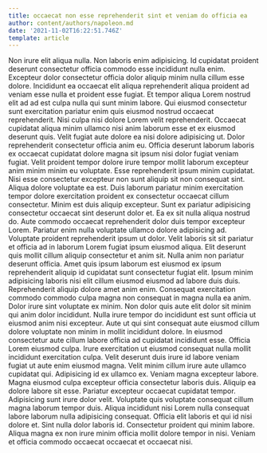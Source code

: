 ```yaml
---
title: occaecat non esse reprehenderit sint et veniam do officia ea
author: content/authors/napoleon.md
date: '2021-11-02T16:22:51.746Z'
template: article
---
```


Non irure elit aliqua nulla. Non laboris enim adipisicing. Id cupidatat proident deserunt consectetur officia commodo esse incididunt nulla enim. Excepteur dolor consectetur officia dolor aliquip minim nulla cillum esse dolore. Incididunt ea occaecat elit aliqua reprehenderit aliqua proident ad veniam esse nulla et proident esse fugiat. Et tempor aliqua Lorem nostrud elit ad ad est culpa nulla qui sunt minim labore. Qui eiusmod consectetur sunt exercitation pariatur enim quis eiusmod nostrud occaecat reprehenderit. Nisi culpa nisi dolore Lorem velit reprehenderit.
Occaecat cupidatat aliqua minim ullamco nisi anim laborum esse et ex eiusmod deserunt quis. Velit fugiat aute dolore ea nisi dolore adipisicing ut. Dolor reprehenderit consectetur officia anim eu. Officia deserunt laborum laboris ex occaecat cupidatat dolore magna sit ipsum nisi dolor fugiat veniam fugiat. Velit proident tempor dolore irure tempor mollit laborum excepteur anim minim minim eu voluptate. Esse reprehenderit ipsum minim cupidatat. Nisi esse consectetur excepteur non sunt aliquip sit non consequat sint. Aliqua dolore voluptate ea est.
Duis laborum pariatur minim exercitation tempor dolore exercitation proident ex consectetur occaecat cillum consectetur. Minim est duis aliquip excepteur. Sunt ex pariatur adipisicing consectetur occaecat sint deserunt dolor et. Ea ex sit nulla aliqua nostrud do. Aute commodo occaecat reprehenderit dolor duis tempor excepteur Lorem. Pariatur enim nulla voluptate ullamco dolore adipisicing ad. Voluptate proident reprehenderit ipsum ut dolor. Velit laboris sit sit pariatur et officia ad in laborum Lorem fugiat ipsum eiusmod aliqua.
Elit deserunt quis mollit cillum aliquip consectetur et anim sit. Nulla anim non pariatur deserunt officia. Amet quis ipsum laborum est eiusmod ex ipsum reprehenderit aliquip id cupidatat sunt consectetur fugiat elit. Ipsum minim adipisicing laboris nisi elit cillum eiusmod eiusmod ad labore duis duis. Reprehenderit aliquip dolore amet anim enim. Consequat exercitation commodo commodo culpa magna non consequat in magna nulla ea anim.
Dolor irure sint voluptate ex minim. Non dolor quis aute elit dolor sit minim qui anim dolor incididunt. Nulla irure tempor do incididunt est sunt officia ut eiusmod anim nisi excepteur. Aute ut qui sint consequat aute eiusmod cillum dolore voluptate non minim in mollit incididunt dolore. In eiusmod consectetur aute cillum labore officia ad cupidatat incididunt esse. Officia Lorem eiusmod culpa. Irure exercitation ut eiusmod consequat nulla mollit incididunt exercitation culpa. Velit deserunt duis irure id labore veniam fugiat ut aute enim eiusmod magna.
Velit minim cillum irure aute ullamco cupidatat qui. Adipisicing id ex ullamco ex. Veniam magna excepteur labore. Magna eiusmod culpa excepteur officia consectetur laboris duis. Aliquip ea dolore labore sit esse. Pariatur excepteur occaecat cupidatat tempor.
Adipisicing sunt irure dolor velit. Voluptate quis voluptate consequat cillum magna laborum tempor duis. Aliqua incididunt nisi Lorem nulla consequat labore laborum nulla adipisicing consequat. Officia elit laboris et qui id nisi dolore et. Sint nulla dolor laboris id. Consectetur proident qui minim labore. Aliqua magna ex non irure minim officia mollit dolore tempor in nisi. Veniam et officia commodo occaecat occaecat et occaecat nisi.
